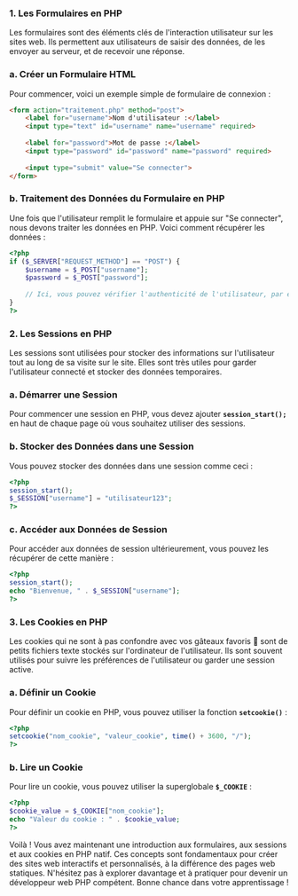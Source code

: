 ### **1. Les Formulaires en PHP**

Les formulaires sont des éléments clés de l'interaction utilisateur sur les sites web. Ils permettent aux utilisateurs de saisir des données, de les envoyer au serveur, et de recevoir une réponse.

### a. Créer un Formulaire HTML

Pour commencer, voici un exemple simple de formulaire de connexion :

```html
<form action="traitement.php" method="post">
    <label for="username">Nom d'utilisateur :</label>
    <input type="text" id="username" name="username" required>
    
    <label for="password">Mot de passe :</label>
    <input type="password" id="password" name="password" required>
    
    <input type="submit" value="Se connecter">
</form>
```

### b. Traitement des Données du Formulaire en PHP

Une fois que l'utilisateur remplit le formulaire et appuie sur "Se connecter", nous devons traiter les données en PHP. Voici comment récupérer les données :

```php
<?php
if ($_SERVER["REQUEST_METHOD"] == "POST") {
    $username = $_POST["username"];
    $password = $_POST["password"];
    
    // Ici, vous pouvez vérifier l'authenticité de l'utilisateur, par exemple, en comparant les informations avec une base de données.
}
?>
```


### **2. Les Sessions en PHP**

Les sessions sont utilisées pour stocker des informations sur l'utilisateur tout au long de sa visite sur le site. Elles sont très utiles pour garder l'utilisateur connecté et stocker des données temporaires.

### a. Démarrer une Session

Pour commencer une session en PHP, vous devez ajouter **`session_start();`** en haut de chaque page où vous souhaitez utiliser des sessions.

### b. Stocker des Données dans une Session

Vous pouvez stocker des données dans une session comme ceci :

```php
<?php
session_start();
$_SESSION["username"] = "utilisateur123";
?>
```

### c. Accéder aux Données de Session

Pour accéder aux données de session ultérieurement, vous pouvez les récupérer de cette manière :

```php
<?php
session_start();
echo "Bienvenue, " . $_SESSION["username"];
?>
```

### **3. Les Cookies en PHP**

Les cookies qui ne sont à pas confondre avec vos gâteaux favoris 🍪 sont de petits fichiers texte stockés sur l'ordinateur de l'utilisateur. Ils sont souvent utilisés pour suivre les préférences de l'utilisateur ou garder une session active.

### a. Définir un Cookie

Pour définir un cookie en PHP, vous pouvez utiliser la fonction **`setcookie()`** :

```php
<?php
setcookie("nom_cookie", "valeur_cookie", time() + 3600, "/");
?>
```

### b. Lire un Cookie

Pour lire un cookie, vous pouvez utiliser la superglobale **`$_COOKIE`** :

```php
<?php
$cookie_value = $_COOKIE["nom_cookie"];
echo "Valeur du cookie : " . $cookie_value;
?>
```

Voilà ! Vous avez maintenant une introduction aux formulaires, aux sessions et aux cookies en PHP natif. Ces concepts sont fondamentaux pour créer des sites web interactifs et personnalisés, à la différence des pages web statiques. N'hésitez pas à explorer davantage et à pratiquer pour devenir un développeur web PHP compétent. Bonne chance dans votre apprentissage !
